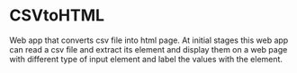 # CSVtoHTML
Web app that converts csv file into html page.
At initial stages this web app can read a csv file and extract its element and display them on a web page with different type of input element and label the values with
the element.
